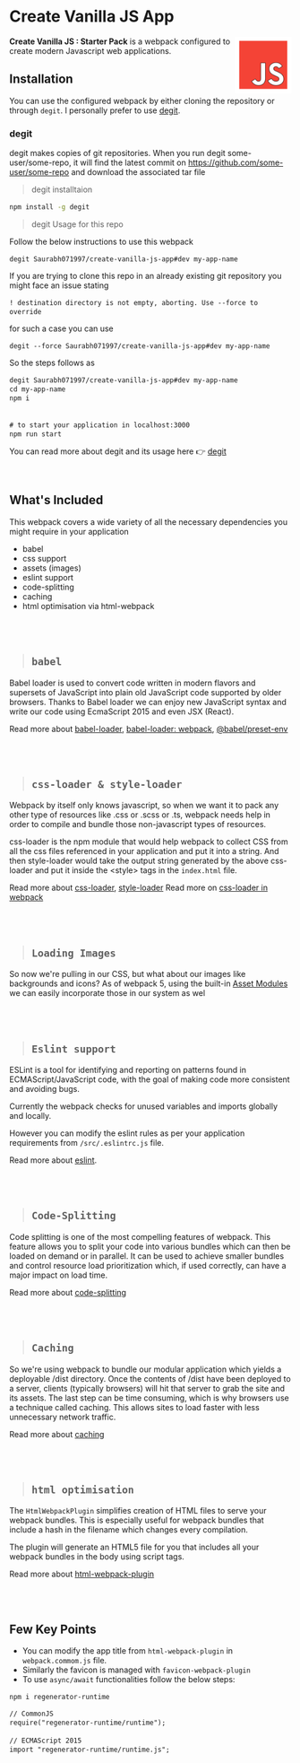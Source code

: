 # Create Vanilla JS App

<img alt="img" align="right" src="./src/js_img.gif" width="20%"/>

 **Create Vanilla JS : Starter Pack** is a webpack configured to create modern Javascript web applications.


## **Installation**
You can use the configured webpack by either cloning the repository or through `degit`. I personally prefer to use [degit](https://github.com/Rich-Harris/degit).
   
### **degit**

degit makes copies of git repositories. When you run degit some-user/some-repo, it will find the latest commit on https://github.com/some-user/some-repo and download the associated tar file

> degit installtaion

```bash
npm install -g degit
```
> degit Usage for this repo

Follow the below instructions to use this webpack
```
degit Saurabh071997/create-vanilla-js-app#dev my-app-name
```
If you are trying to clone this repo in an already existing git repository you might face an issue stating
```
! destination directory is not empty, aborting. Use --force to override
```
for such a case you can use
```
degit --force Saurabh071997/create-vanilla-js-app#dev my-app-name
```

So the steps follows as
```
degit Saurabh071997/create-vanilla-js-app#dev my-app-name
cd my-app-name
npm i


# to start your application in localhost:3000
npm run start 
```
You can read more about degit and its usage here 👉  [degit](https://github.com/Rich-Harris/degit)

<br/>

## **What's Included**
This webpack covers a wide variety of all the necessary dependencies you might require in your application
- babel
- css support
- assets (images)
- eslint support
- code-splitting
- caching 
- html optimisation via html-webpack

<br/><br/>

>## `babel`
Babel loader is used to convert code written in modern flavors and supersets of JavaScript into plain old JavaScript code supported by older browsers. Thanks to Babel loader we can enjoy new JavaScript syntax and write our code using EcmaScript 2015 and even JSX (React).

Read more about [babel-loader](https://www.npmjs.com/package/babel-loader), [babel-loader: webpack](https://webpack.js.org/loaders/babel-loader/), [@babel/preset-env](https://babeljs.io/docs/en/babel-preset-env)

<br/><br/>

>## `css-loader & style-loader`
Webpack by itself only knows javascript, so when we want it to pack any other type of resources like .css or .scss or .ts, webpack needs help in order to compile and bundle those non-javascript types of resources.

css-loader is the npm module that would help webpack to collect CSS from all the css files referenced in your application and put it into a string.
And then style-loader would take the output string generated by the above css-loader and put it inside the &lt;style&gt; tags in the `index.html` file.

Read more about [css-loader](https://www.npmjs.com/package/css-loader), [style-loader](https://www.npmjs.com/package/style-loader)
Read more on [css-loader in webpack](https://webpack.js.org/loaders/css-loader/)

<br/><br/>

>## `Loading Images`
So now we're pulling in our CSS, but what about our images like backgrounds and icons? As of webpack 5, using the built-in [Asset Modules](https://webpack.js.org/guides/asset-management/#loading-images) we can easily incorporate those in our system as wel

<br/><br/>

>## `Eslint support`
ESLint is a tool for identifying and reporting on patterns found in ECMAScript/JavaScript code, with the goal of making code more consistent and avoiding bugs.

Currently the webpack checks for unused variables and imports globally and locally.

However you can modify the eslint rules as per your application requirements from `/src/.eslintrc.js` file. 

Read more about [eslint](https://www.npmjs.com/package/eslint).

<br/><br/>

>## `Code-Splitting`
Code splitting is one of the most compelling features of webpack. This feature allows you to split your code into various bundles which can then be loaded on demand or in parallel. It can be used to achieve smaller bundles and control resource load prioritization which, if used correctly, can have a major impact on load time.

Read more about [code-splitting](https://webpack.js.org/guides/code-splitting/)

<br/><br/>

>## `Caching`
So we're using webpack to bundle our modular application which yields a deployable /dist directory. Once the contents of /dist have been deployed to a server, clients (typically browsers) will hit that server to grab the site and its assets. The last step can be time consuming, which is why browsers use a technique called caching. This allows sites to load faster with less unnecessary network traffic.

Read more about [caching](https://webpack.js.org/guides/caching/#output-filenames)

<br/><br/>

>## `html optimisation`
The `HtmlWebpackPlugin` simplifies creation of HTML files to serve your webpack bundles. This is especially useful for webpack bundles that include a hash in the filename which changes every compilation.

The plugin will generate an HTML5 file for you that includes all your webpack bundles in the body using script tags. 

Read more about [html-webpack-plugin](https://www.npmjs.com/package/html-webpack-plugin)

<br/><br/>

## Few Key Points
- You can modify the app title from `html-webpack-plugin` in `webpack.commom.js` file.
- Similarly the favicon is managed with `favicon-webpack-plugin`
- To use `async/await` functionalities follow the below steps:
```
npm i regenerator-runtime
```
```
// CommonJS
require("regenerator-runtime/runtime");
 
// ECMAScript 2015
import "regenerator-runtime/runtime.js";
```

